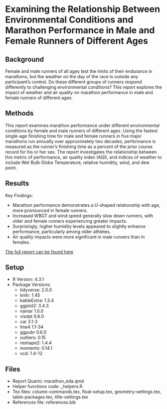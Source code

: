 
# Examining the Relationship Between Environmental Conditions and Marathon Performance in Male and Female Runners of Different Ages

## Background

Female and male runners of all ages test the limits of their endurance in marathons, but the weather on the day of the race is outside any participant’s control. Do these different groups of runners respond differently to challenging environmental conditions? This report explores the impact of weather and air quality on marathon performance in male and female runners of different ages. 

## Methods

This report examines marathon performance under different environmental conditions by female and male runners of different ages. Using the fastest single-age finishing time for male and female runners in five major marathons run annually over approximately two decades, performance is measured as the runner’s finishing time as a percent of the prior course record for his or her sex. The report investigates the relationship between this metric of performance, air quality index (AQI), and indices of weather to include Wet Bulb Globe Temperature, relative humidity, wind, and dew point. 

## Results

Key Findings:
- Marathon performance demonstrates a U-shaped relationship with age, more pronounced in female runners.
- Increased WBGT and wind speed generally slow down runners, with older and female runners experiencing greater impacts.
- Surprisingly, higher humidity levels appeared to slightly enhance performance, particularly among older athletes.
- Air quality impacts were more significant in male runners than in females.

[The full report can be found here](https://github.com/tomrannosaurus/marathon_project/blob/main/marathon_eda.pdf)


## Setup

- R Version: 4.3.1
- Package Versions:
   - tidyverse: 2.0.0
   - knitr: 1.45
   - kableExtra: 1.3.4
   - ggplot2: 3.4.3
   - naniar 1.0.0
   - visdat 0.6.0
   - car 3.1-2
   - lme4 1.1-34
   - ggpubr 0.6.0
   - outliers: 0.15
   - reshape2: 1.4.4
   - moments: 0.14.1
   - vcd: 1.4-12

## Files

- Report Quarto: marathon_eda.qmd
- Helper functions code: _helpers.R
- Tex files: column-commands.tex, float-setup.tex, geometry-settings.tex, table-packages.tex, title-settings.tex
- References file: references.bib
